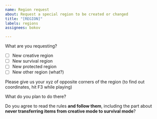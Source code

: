 ```yaml
---
name: Region request
about: Request a special region to be created or changed
title: "[REGION]"
labels: regions
assignees: bokov

---
```


What are you requesting?

- [ ]  New creative region
- [ ]  New survival region
- [ ] New protected region
- [ ] New other region (what?)

Please give us your xyz of opposite corners of the region (to find out coordinates, hit F3 while playing)


What do you plan to do there?

Do you agree to read the rules __and follow them__, including the part about __never transferring items from creative mode to survival mode__?
